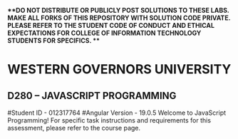 <strong> **DO NOT DISTRIBUTE OR PUBLICLY POST SOLUTIONS TO THESE LABS. MAKE ALL FORKS OF THIS REPOSITORY WITH SOLUTION CODE PRIVATE. PLEASE REFER TO THE STUDENT CODE OF CONDUCT AND ETHICAL EXPECTATIONS FOR COLLEGE OF INFORMATION TECHNOLOGY STUDENTS FOR SPECIFICS. ** </strong>
# WESTERN GOVERNORS UNIVERSITY 
## D280 – JAVASCRIPT PROGRAMMING
#Student ID - 012317764
#Angular Version - 19.0.5
Welcome to JavaScript Programming! 
For specific task instructions and requirements for this assessment, please refer to the course page.
 

